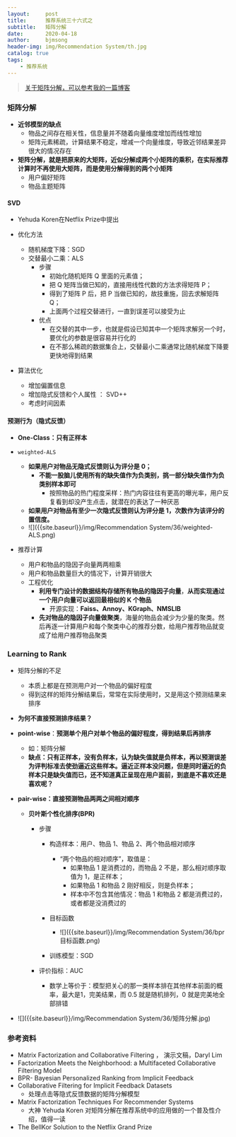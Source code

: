 ```yaml
---
layout:     post
title:      推荐系统三十六式之
subtitle:   矩阵分解
date:       2020-04-18
author:     bjmsong
header-img: img/Recommendation System/th.jpg
catalog: true
tags:
    - 推荐系统
---
```


> [关于矩阵分解，可以参考我的一篇博客](https://bjmsong.github.io/2019/09/04/%E6%8E%A8%E8%8D%90%E7%B3%BB%E7%BB%9F%E5%8F%AC%E5%9B%9E%E7%AE%97%E6%B3%95%E4%B9%8B%E9%9A%90%E8%AF%AD%E4%B9%89%E6%A8%A1%E5%9E%8B/)



### 矩阵分解

- **近邻模型的缺点**
    - 物品之间存在相关性，信息量并不随着向量维度增加而线性增加
    - 矩阵元素稀疏，计算结果不稳定，增减一个向量维度，导致近邻结果差异很大的情况存在
- **矩阵分解，就是把原来的大矩阵，近似分解成两个小矩阵的乘积，在实际推荐计算时不再使用大矩阵，而是使用分解得到的两个小矩阵**
    - 用户偏好矩阵
    - 物品主题矩阵



#### SVD

- Yehuda Koren在Netflix Prize中提出

- 优化方法
    - 随机梯度下降：SGD
    - 交替最小二乘：ALS
      - 步骤
        - 初始化随机矩阵 Q 里面的元素值；
        - 把 Q 矩阵当做已知的，直接用线性代数的方法求得矩阵 P；
        - 得到了矩阵 P 后，把 P 当做已知的，故技重施，回去求解矩阵 Q；
        - 上面两个过程交替进行，一直到误差可以接受为止
      - 优点
        - 在交替的其中一步，也就是假设已知其中一个矩阵求解另一个时，要优化的参数是很容易并行化的
        - 在不那么稀疏的数据集合上，交替最小二乘通常比随机梯度下降要更快地得到结果

- 算法优化

    - 增加偏置信息
    - 增加隐式反馈和个人属性 ： SVD++
    - 考虑时间因素

    

#### 预测行为（隐式反馈）

- **One-Class：只有正样本**
    
- `weighted-ALS`

    - **如果用户对物品无隐式反馈则认为评分是 0；**
        - **不能一股脑儿使用所有的缺失值作为负类别，挑一部分缺失值作为负类别样本即可**
            - 按照物品的热门程度采样：热门内容往往有更高的曝光率，用户反复看到却没产生点击，就潜在的表达了一种厌恶
    - **如果用户对物品有至少一次隐式反馈则认为评分是 1，次数作为该评分的置信度。**

    <ul> 
    <li markdown="1">
    ![]({{site.baseurl}}/img/Recommendation System/36/weighted-ALS.png) 
    </li> 
    </ul> 

- 推荐计算
    
    - 用户和物品的隐因子向量两两相乘
    - 用户和物品数量巨大的情况下，计算开销很大
    - 工程优化
        - **利用专门设计的数据结构存储所有物品的隐因子向量**，**从而实现通过一个用户向量可以返回最相似的 K 个物品**
            - 开源实现：**Faiss、Annoy、KGraph、NMSLIB**
        - **先对物品的隐因子向量做聚类**，海量的物品会减少为少量的聚类。然后再逐一计算用户和每个聚类中心的推荐分数，给用户推荐物品就变成了给用户推荐物品聚类



### Learning to Rank

- 矩阵分解的不足
    
    - 本质上都是在预测用户对一个物品的偏好程度
    - 得到这样的矩阵分解结果后，常常在实际使用时，又是用这个预测结果来排序
    
- **为何不直接预测排序结果？**

- **point-wise**：**预测单个用户对单个物品的偏好程度，得到结果后再排序**
    
    - 如：矩阵分解
    - **缺点：只有正样本，没有负样本，认为缺失值就是负样本，再以预测误差为评判标准去使劲逼近这些样本。逼近正样本没问题，但是同时逼近的负样本只是缺失值而已，还不知道真正呈现在用户面前，到底是不喜欢还是喜欢呢？**
    
- **pair-wise：直接预测物品两两之间相对顺序**
    
    - **贝叶斯个性化排序(BPR)**
        
        - 步骤
            - 构造样本：用户、物品 1、物品 2、两个物品相对顺序
            
              - “两个物品的相对顺序”，取值是：
                - 如果物品 1 是消费过的，而物品 2 不是，那么相对顺序取值为 1，是正样本；
                - 如果物品 1 和物品 2 刚好相反，则是负样本；
                - 样本中不包含其他情况：物品 1 和物品 2 都是消费过的，或者都是没消费过的
            
            - 目标函数
            
              <ul> 
              <li markdown="1">
              ![]({{site.baseurl}}/img/Recommendation System/36/bpr目标函数.png) 
              </li> 
              </ul> 
            
            - 训练模型：SGD
            
        - 评价指标：AUC
        
            - 数学上等价于：模型把关心的那一类样本排在其他样本前面的概率，最大是1，完美结果，而 0.5 就是随机排列，0 就是完美地全部排错
    
<ul> 
<li markdown="1">
![]({{site.baseurl}}/img/Recommendation System/36/矩阵分解.jpg) 
</li> 
</ul> 


### 参考资料
- Matrix Factorization and Collaborative Filtering ， 演示文稿，Daryl Lim
- Factorization Meets the Neighborhood: a Multifaceted Collaborative Filtering Model
- BPR- Bayesian Personalized Ranking from Implicit Feedback
- Collaborative Filtering for Implicit Feedback Datasets
    - 处理点击等隐式反馈数据的矩阵分解模型
- Matrix Factorization Techniques For Recommender Systems
    - 大神 Yehuda Koren 对矩阵分解在推荐系统中的应用做的一个普及性介绍，值得一读
- The BellKor Solution to the Netflix Grand Prize